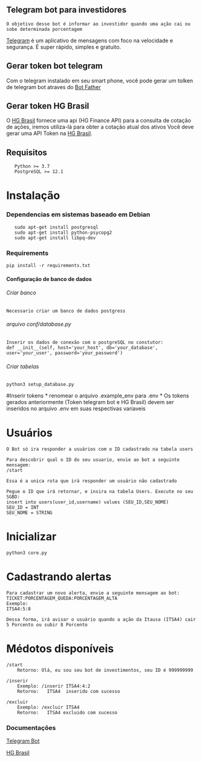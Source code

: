 ## Telegram bot para investidores
    O objetivo desse bot é informar ao investidor quando uma ação cai ou sobe determinada porcentagem

[Telegram](https://telegram.org) é um aplicativo de mensagens com foco na velocidade e segurança. É super rápido, simples e gratuito.

## Gerar token bot telegram

Com o telegram instalado em seu smart phone, você pode gerar um tolken de telegram bot atraves do [Bot Father](https://telegram.me/BotFather)

## Gerar token HG Brasil
O [HG Brasil](https://hgbrasil.com/status/finance) fornece uma api (HG Finance API) para a consulta de cotação de ações, iremos utiliza-lá para obter a cotação atual dos ativos 
Você deve gerar uma API Token na [HG Brasil](https://hgbrasil.com/status/finance).

## Requisitos
       Python >= 3.7
       PostgreSQL >= 12.1

# Instalação
### Dependencias em sistemas baseado em Debian
       sudo apt-get install postgresql
       sudo apt-get install python-psycopg2
       sudo apt-get install libpq-dev
### Requirements
    pip install -r requirements.txt
    
#### Configuração de banco de dados

###### Criar banco

    Necessario criar um banco de dados postgress
    
###### arquivo conf/database.py
    Inserir os dados de conexão com o postgreSQL no constutor:
    def __init__(self, host='your_host', db='your_database', user='your_user', password='your_password')
    
###### Criar tabelas

    python3 setup_database.py
    
#Inserir tokens
    * renomear o arquivo .example_env para .env
    * Os tokens gerados anteriormente (Token telegram bot e HG Brasil) devem ser inseridos no arquivo .env em suas respectivas variaveis

# Usuários
    O Bot só ira responder a usuários com o ID cadastrado na tabela users
    
    Para descobrir qual o ID do seu usuario, envie ao bot a seguinte mensagem:
    /start
    
    Essa é a unica rota que irá responder um usuário não cadastrado
 
    Pegue o ID que irá retornar, e insira na tabela Users. Execute no seu SGBD:
    insert into users(user_id,username) values (SEU_ID,SEU_NOME)
    SEU_ID = INT
    SEU_NOME = STRING

# Inicializar
    python3 core.py
    
# Cadastrando alertas
    Para cadastrar um novo alerta, envie a seguinte mensagem ao bot:
    TICKET:PORCENTAGEM_QUEDA:PORCENTAGEM_ALTA
    Exemplo:
    ITSA4:5:8
    
    Dessa forma, irá avisar o usuário quando a ação da Itausa (ITSA4) cair 5 Porcento ou subir 8 Porcento


# Médotos disponíveis
    /start
        Retorno: Olá, eu sou seu bot de investimentos, seu ID é 999999999
        
    /inserir
        Exemplo: /inserir ITSA4:4:2
        Retorno:   ITSA4  inserido com sucesso
        
    /excluir
        Exemplo: /excluir ITSA4
        Retorno:   ITSA4 excluido com sucesso
          


### Documentações
[Telegram Bot](https://core.telegram.org/bots/api)

[HG Brasil](https://console.hgbrasil.com/documentation/finance)
    

